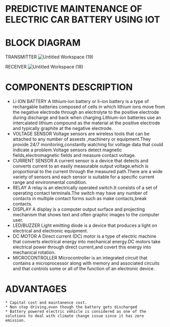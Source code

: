 # PREDICTIVE MAINTENANCE OF ELECTRIC CAR BATTERY USING IOT
# BLOCK DIAGRAM
  TRANSMITTER
  ![Untitled Workspace (19)](https://user-images.githubusercontent.com/98879001/155802978-45a16ac0-6335-4424-a513-3b4c0cb93990.png)

  
  RECEIVER
  ![Untitled Workspace (18)](https://user-images.githubusercontent.com/98879001/155798397-b36255a6-ef06-42bf-89e4-cdb24462e036.png)

# COMPONENTS DESCRIPTION
   * Li ION BATTERY
      A lithium-ion battery or li-ion battery is a type of rechargable batteries composed of cells in which lithium ions move from the negative electrode through an electrolyte to the positive electrode during discharge and back when charging.Lithium-ion batteries use an intercalated lithium compound as the material at the positive electrode and typically graphite at the negative electrode.
   * VOLTAGE SENSOR
      Voltage sensors are wireless tools that can be attached to any number of assests ,machinery or equipment.They provide 24/7 monitoring,constantly watching for voltage data that could indicate a problem.Voltage sensors detect magnetic fields,electromagnetic fields and measure contact voltage.
   * CURRENT SENSOR
        A current sensor is a device that detects and converts current to an easily measurable output voltage.which is proportional to the current through the measured path.There are a wide variety of sensors and each sensor is suitable for a specific current range and environmental condition.
   * RELAY
        A relay is an electrically operated switch.It consists of a set of operating contact terminals.The switch may have any number of contacts in multiple contact forms such as make contacts,break contacts.
   * DISPLAY
        A display is a computer output surface and projecting mechanism that shows text and often graphic images to the computer user. 
   * LED/BUZZER
        Light emitting diode is a device that produces a light on electrical and electronic equipment.
   * DC MOTOR
        A Direct current (DC) motor is a type of electric machine that converts electrical energy into mechanical energy.DC motors take electrical power through direct current,and covert this energy into mechanical rotation.   
   * MICROCONTROLLER
         Microcontroller is an integrated circuit that contains a microprocessor along with memory and associated circuits and that controls some or all of the function of an electronic device.
 # ADVANTAGES
    * Capital cost and maintanence cost.
    * Non stop driving,even though the battery gets discharged
    * Battery powered electric vehicle is considered as one of the solutions to deal with climate change issue since it has zero emission.
         
      
